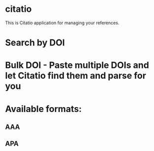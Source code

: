 # citatio

This is Citatio application for managing your references. 


# Search by DOI

# Bulk DOI - Paste multiple DOIs and let Citatio find them and parse for you

# Available formats:
## AAA
## APA




